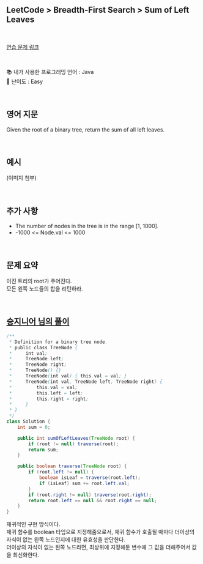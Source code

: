 ## **LeetCode > Breadth-First Search > Sum of Left Leaves**

</br>

[연습 문제 링크](https://leetcode.com/problems/sum-of-left-leaves/)

</br>

📚 내가 사용한 프로그래밍 언어 : Java  
🎢 난이도 : Easy

</br>

## 영어 지문

Given the root of a binary tree, return the sum of all left leaves.

</br>

## 예시

(이미지 첨부)

</br>

## 추가 사항

- The number of nodes in the tree is in the range [1, 1000].
- -1000 <= Node.val <= 1000

</br>

## 문제 요약

이진 트리의 root가 주어진다.  
모든 왼쪽 노드들의 합을 리턴하라.

</br>

## [승지니어 님의 풀이](https://www.youtube.com/watch?v=g16fLbVcK0U&ab_channel=%EC%8A%B9%EC%A7%80%EB%8B%88%EC%96%B4Sengineer)

```java
/**
 * Definition for a binary tree node.
 * public class TreeNode {
 *     int val;
 *     TreeNode left;
 *     TreeNode right;
 *     TreeNode() {}
 *     TreeNode(int val) { this.val = val; }
 *     TreeNode(int val, TreeNode left, TreeNode right) {
 *         this.val = val;
 *         this.left = left;
 *         this.right = right;
 *     }
 * }
 */
class Solution {
    int sum = 0;

    public int sumOfLeftLeaves(TreeNode root) {
        if (root != null) traverse(root);
        return sum;
    }

    public boolean traverse(TreeNode root) {
        if (root.left != null) {
            boolean isLeaf = traverse(root.left);
            if (isLeaf) sum += root.left.val;
        }
        if (root.right != null) traverse(root.right);
        return root.left == null && root.right == null;
    }
}
```

재귀적인 구현 방식이다.  
재귀 함수를 boolean 타입으로 지정해줌으로서, 재귀 함수가 호출될 때마다 더이상의 자식이 없는 왼쪽 노드인지에 대한 유효성을 판단한다.  
더이상의 자식이 없는 왼쪽 노드라면, 최상위에 지정해둔 변수에 그 값을 더해주어서 값을 최신화한다.
